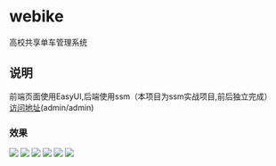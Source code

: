 # webike
高校共享单车管理系统<br>
<h2>说明</h2>
前端页面使用EasyUI,后端使用ssm（本项目为ssm实战项目,前后独立完成）<br/>
<a href = "http://118.89.50.153:8080/webike">访问地址</a>(admin/admin)
<h3>效果</h3>
<img src="https://github.com/Wayming233/webike/blob/master/images/login.png" />
<img src="https://github.com/Wayming233/webike/blob/master/images/1.png" />
<img src="https://github.com/Wayming233/webike/blob/master/images/2.png" />
<img src="https://github.com/Wayming233/webike/blob/master/images/3.png" />
<img src="https://github.com/Wayming233/webike/blob/master/images/4.png" />
<img src="https://github.com/Wayming233/webike/blob/master/images/5.png" />
